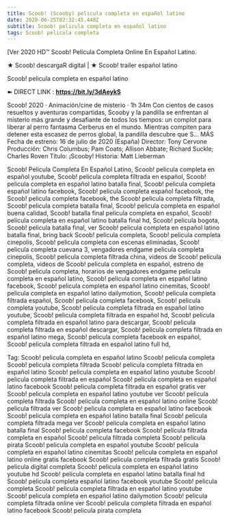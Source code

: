 ```yaml
---
title: Scoob! (Scooby) pelicula completa en español latino
date: 2020-06-25T02:32:45.448Z
subtitle: Scoob! pelicula completa en español latino
tags: Scoob! pelicula completa
---
```

[Ver 2020 HD™ Scoob! Película Completa Online En Español Latino.

★ Scoob! descargaR digital | ★ Scoob! trailer español latino

Scoob! pelicula completa en español latino

➽ DIRECT LINK : **<https://bit.ly/3dAeykS>**

Scoob!
2020 ‧ Animación/cine de misterio ‧ 1h 34m
Con cientos de casos resueltos y aventuras compartidas, Scooby y la pandilla se enfrentan al misterio más grande y desafiante de todos los tiempos: un complot para liberar al perro fantasma Cerberus en el mundo. Mientras compiten para detener esta escasez de perros global, la pandilla descubre que S… MÁS
Fecha de estreno: 16 de julio de 2020 (España)
Director: Tony Cervone
Producción: Chris Columbus; Pam Coats; Allison Abbate; Richard Suckle; Charles Roven
Título: ¡Scooby!
Historia: Matt Lieberman

Scoob! Pelicula Completa En Español Latino, Scoob! pelicula completa en español youtube, Scoob! pelicula completa filtrada en español, Scoob! pelicula completa en español latino batalla final, Scoob! pelicula completa español latino facebook, Scoob! pelicula completa español facebook, the Scoob! pelicula completa facebook, the Scoob! pelicula completa filtrada, Scoob! pelicula completa batalla final, Scoob! pelicula completa en español buena calidad, Scoob! batalla final pelicula completa en español, Scoob! pelicula completa en español latino batalla final hd, Scoob! pelicula bogota, Scoob! pelicula batalla final, ver Scoob! pelicula completa en español latino batalla final, bring back Scoob! pelicula completa, Scoob! pelicula completa cinepolis, Scoob! pelicula completa con escenas eliminadas, Scoob! pelicula completa cuevana 3, vengadores endgame pelicula completa cinepolis, Scoob! pelicula completa filtrada china,
videos de Scoob! pelicula completa, videos de Scoob! pelicula completa en español, estreno de Scoob! pelicula completa, horarios de vengadores endgame pelicula completa en español latino, Scoob! pelicula completa en español latino facebook, Scoob! pelicula completa en español latino cinemitas, Scoob! pelicula completa en español latino dailymotion, Scoob! pelicula completa filtrada español, Scoob! pelicula completa facebook, Scoob! pelicula completa youtube, Scoob! pelicula completa filtrada en español latino youtube, Scoob! pelicula completa filtrada en español hd, Scoob! pelicula completa filtrada en español latino para descargar, Scoob! pelicula completa filtrada en español descargar, Scoob! pelicula completa filtrada en español latino mega, Scoob! pelicula completa facebook en español, Scoob! pelicula completa filtrada en español latino full hd,

Tag:
Scoob! pelicula completa en español latino
Scoob! pelicula completa
Scoob! pelicula completa filtrada
Scoob! pelicula completa filtrada en español latino
Scoob! pelicula completa en español latino youtube
Scoob! pelicula completa filtrada en español
Scoob! pelicula completa en español latino facebook
Scoob! pelicula completa filtrada en español gratis
ver Scoob! pelicula completa en español latino youtube
ver Scoob! pelicula completa filtrada
Scoob! pelicula completa en español latino online
Scoob! pelicula filtrada
ver Scoob! pelicula completa en español latino facebook
Scoob! pelicula completa en español latino batalla final
Scoob! pelicula completa filtrada mega
ver Scoob! pelicula completa en español latino batalla final
Scoob! pelicula completa facebook
Scoob! pelicula filtrada completa en español
Scoob! pelicula filtrada completa
Scoob! pelicula pirata
Scoob! pelicula completa en español youtube
Scoob! pelicula completa en español latino cinemitas
Scoob! pelicula completa en español latino online gratis facebook
Scoob! pelicula completa filtrada gratis
Scoob! pelicula digital completa
Scoob! pelicula completa en español latino youtube hd
Scoob! pelicula completa en español latino batalla final hd
Scoob! pelicula completa español latino facebook
youtube Scoob! pelicula completa
Scoob! pelicula completa filtrada en español latino youtube
Scoob! pelicula completa en español latino dailymotion
Scoob! pelicula completa filtrada online
ver Scoob! pelicula completa filtrada en español latino facebook
Scoob! pelicula pirata completa